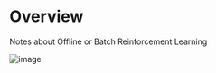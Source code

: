 
# Overview 

Notes about Offline or Batch Reinforcement Learning 

![image](https://user-images.githubusercontent.com/6381645/89095588-e14f8f00-d3cf-11ea-8187-4e0483036d04.png)

